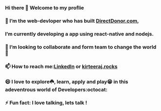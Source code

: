 ### Hi there 👋 Welcome to my proflie
### 🌱 I’m the web-devloper who has built [DirectDonor.com](https://directdonor.com),
### I’m currently developing a app using react-native and nodejs.
### 👯 I’m looking to collaborate and form team to change the world:see_no_evil: 
### 📫 How to reach me:[LinkedIn](https://linkedin.com/in/kirteeraj-malkar-7420601a0) or [kirteeraj.rocks](https://www.kirteeraj.rocks)
### 😄 I love to explore:shamrock:, learn, apply and play:grin: in this adeventrous world of Developers:octocat:
### ⚡ Fun fact: I love talking, lets talk !
<!--
**Kirteeraj/Kirteeraj** is a ✨ _special_ ✨ repository because its `README.md` (this file) appears on your GitHub profile.

Here are some ideas to get you started:

- 🔭 I’m currently working on ...
- 🌱 I’m currently learning ...
- 👯 I’m looking to collaborate on ...
- 🤔 I’m looking for help with ...
- 💬 Ask me about ...
- 📫 How to reach me: ...
- 😄 Pronouns: ...
- ⚡ Fun fact: ...
-->
